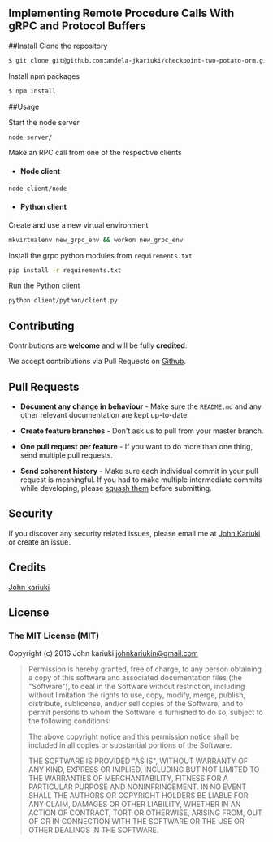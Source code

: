 ## Implementing Remote Procedure Calls With gRPC and Protocol Buffers


##Install
Clone the repository

``` bash
$ git clone git@github.com:andela-jkariuki/checkpoint-two-potato-orm.git
```

Install npm packages

``` bash
$ npm install
```

##Usage

Start the node server

```bash
node server/
```

Make an RPC call from one of the respective clients

- #### Node client

```bash
node client/node
```

- #### Python client

Create and use a new virtual environment

```bash
mkvirtualenv new_grpc_env && workon new_grpc_env
```

Install the grpc python modules from `requirements.txt`
```bash
pip install -r requirements.txt
```

Run the Python client

```bash
python client/python/client.py
```

## Contributing

Contributions are **welcome** and will be fully **credited**.

We accept contributions via Pull Requests on [Github](https://github.com/johnkariuki/grpc-protobuf-tutorial).

## Pull Requests


- **Document any change in behaviour** - Make sure the `README.md` and any other relevant documentation are kept up-to-date.

- **Create feature branches** - Don't ask us to pull from your master branch.

- **One pull request per feature** - If you want to do more than one thing, send multiple pull requests.

- **Send coherent history** - Make sure each individual commit in your pull request is meaningful. If you had to make multiple intermediate commits while developing, please [squash them](http://www.git-scm.com/book/en/v2/Git-Tools-Rewriting-History#Changing-Multiple-Commit-Messages) before submitting.

## Security

If you discover any security related issues, please email me at [John Kariuki](johnkariukin@gmail.com) or create an issue.

## Credits

[John kariuki](https://github.com/johnkariuki)

## License

### The MIT License (MIT)

Copyright (c) 2016 John kariuki <johnkariukin@gmail.com>

> Permission is hereby granted, free of charge, to any person obtaining a copy
> of this software and associated documentation files (the "Software"), to deal
> in the Software without restriction, including without limitation the rights
> to use, copy, modify, merge, publish, distribute, sublicense, and/or sell
> copies of the Software, and to permit persons to whom the Software is
> furnished to do so, subject to the following conditions:
>
> The above copyright notice and this permission notice shall be included in
> all copies or substantial portions of the Software.
>
> THE SOFTWARE IS PROVIDED "AS IS", WITHOUT WARRANTY OF ANY KIND, EXPRESS OR
> IMPLIED, INCLUDING BUT NOT LIMITED TO THE WARRANTIES OF MERCHANTABILITY,
> FITNESS FOR A PARTICULAR PURPOSE AND NONINFRINGEMENT. IN NO EVENT SHALL THE
> AUTHORS OR COPYRIGHT HOLDERS BE LIABLE FOR ANY CLAIM, DAMAGES OR OTHER
> LIABILITY, WHETHER IN AN ACTION OF CONTRACT, TORT OR OTHERWISE, ARISING FROM,
> OUT OF OR IN CONNECTION WITH THE SOFTWARE OR THE USE OR OTHER DEALINGS IN
> THE SOFTWARE.
